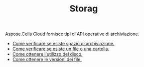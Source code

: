﻿---
title: Storag
second_title: Aspose.Cells Cloud Documen
type: docs
url: /it/storage/
keywords: disc-usage, file version, exist
description: Aspose.Cells Cloud REST API supporta il caricamento, il download, l'eliminazione, la copia e lo spostamento delle cartelle. L'SDK supporta tipi di linguaggi di sviluppo. Includono Android, C#, Go, Java, NodeJS, Perl, PHP, Python, Ruby e swift
weight: 100
---
Aspose.Cells Cloud fornisce tipi di API operative di archiviazione.

- [Come verificare se esiste spazio di archiviazione.](/cells/it/storage/exist/)
- [Come verificare se esiste un file o una cartella.](/cells/it/storage/object-exists/)
- [Come ottenere l'utilizzo del disco.](/cells/it/storage/disc/)
- [Come ottenere le versioni dei file.](/cells/it/storage/file-versions/)

